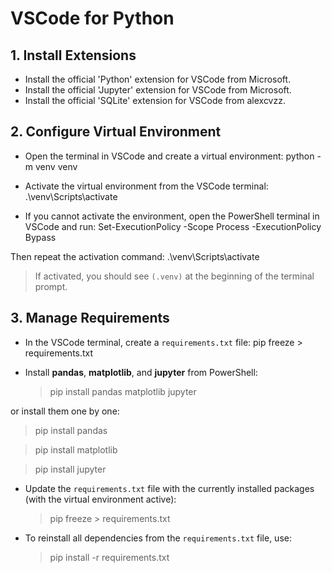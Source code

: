 # VSCode for Python

## 1. Install Extensions

- Install the official 'Python' extension for VSCode from Microsoft.
- Install the official 'Jupyter' extension for VSCode from Microsoft.
- Install the official 'SQLite' extension for VSCode from alexcvzz.

## 2. Configure Virtual Environment

- Open the terminal in VSCode and create a virtual environment:
  python -m venv venv

- Activate the virtual environment from the VSCode terminal:
  .\venv\Scripts\activate

- If you cannot activate the environment, open the PowerShell terminal in VSCode and run:
  Set-ExecutionPolicy -Scope Process -ExecutionPolicy Bypass

Then repeat the activation command:
.\venv\Scripts\activate

> If activated, you should see `(.venv)` at the beginning of the terminal prompt.

## 3. Manage Requirements

- In the VSCode terminal, create a `requirements.txt` file:
  pip freeze > requirements.txt

- Install **pandas**, **matplotlib**, and **jupyter** from PowerShell:
  > pip install pandas matplotlib jupyter

or install them one by one:

> pip install pandas

> pip install matplotlib

> pip install jupyter

- Update the `requirements.txt` file with the currently installed packages (with the virtual environment active):

  > pip freeze > requirements.txt

- To reinstall all dependencies from the `requirements.txt` file, use:
  > pip install -r requirements.txt
